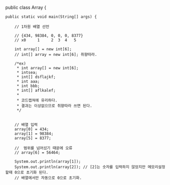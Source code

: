 ﻿public class Array {

	public static void main(String[] args) {
		
		// 1차원 배열 선언
		
		// {434, 98384, 0, 0, 0, 8377}
		// x0     1     2  3  4   5
		
		int array[] = new int[6];
		// int[] array = new int[6]; 취향따라.
		
		/*ex)
		 * int array[] = new int[6];
		 * intsea;
		 * int[] dsflajkf;
		 * int aaa;
		 * int bbb;
		 * int[] aflkalef;
		 * 
		 * 코드캡쳐에 유리하다.
		 * 결과는 이상없으므로 취향따라 쓰면 된다.
		 */
	
		
		// 배열 입력
		array[0] = 434;
		array[1] = 98384;
		array[5] = 8377;
		
		// 	범위를 넘어섰기 때문에 오류
		// array[6] = 56464;
		
		System.out.println(array[1]);
		System.out.println(array[2]); // [2]는 숫자를 입력하지 않았지만 메모리설정할때 0으로 초기화 된다.
		// 배열에서만 자동으로 0으로 초기화.
		